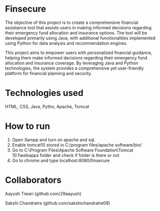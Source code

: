 # Finsecure
The objective of this project is to create a comprehensive financial assistance tool that assists users in making informed decisions regarding their emergency fund allocation and insurance options. The tool will be developed primarily using Java, with additional functionalities implemented using Python for data analysis and recommendation engines.

This project aims to empower users with personalized financial guidance, helping them make informed decisions regarding their emergency fund allocation and insurance coverage. By leveraging Java and Python technologies, the system provides a comprehensive yet user-friendly platform for financial planning and security.

# Technologies used
HTML, CSS, Java, Pytho, Apache, Tomcat
# How to run 

1.	Open Xampp and turn on apache and sql.
2.	Enable tomcat10 stored in C:/program files/apache software/bin/
3.	Go to C:\Program Files\Apache Software Foundation\Tomcat 10.1\webapps folder and check if folder is there or not
4.	Go to chrome and type localhost:8080/finsecure

# Collaborators
Aayush Tiwari (github.com/29aayush)

Sakshi Chandratre (github.com/sakshichandratre08)
